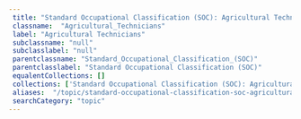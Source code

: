 ```yaml
--- 
 title: "Standard Occupational Classification (SOC): Agricultural Technicians" 
 classname:  "Agricultural_Technicians" 
 label: "Agricultural Technicians" 
 subclassname: "null" 
 subclasslabel: "null" 
 parentclassname: "Standard_Occupational_Classification_(SOC)" 
 parentclasslabel: "Standard Occupational Classification (SOC)" 
 equalentCollections: [] 
 collections: ['Standard Occupational Classification (SOC): Agricultural Technicians']
 aliases:  "/topic/standard-occupational-classification-soc-agricultural-technicians"  
 searchCategory: "topic" 
---
```

